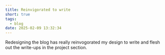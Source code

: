 ```yaml
---
title: Reinvigorated to write
short: true
tags:
  - blog
date: 2025-02-09 13:32:34
---
```


Redesigning the blog has really reinvogorated my design to write and flesh out the write-ups in the project section.
